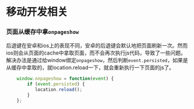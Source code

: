 # 移动开发相关
### 页面从缓存中拿`onpageshow`
后退键在安卓和ios上的表现不同，安卓的后退键会默认地把页面刷新一次。然而ios则会从页面的cache中拿取页面，而不会再次执行js代码，导致了一些问题。解决办法是通过给window绑定`onpageshow`，然后判断`event.persisted`，如果是从缓存中拿取的，就location.reload一下，就会重新执行一下页面的js了。

```javascript
	window.onpageshow = function(event) {
        if (event.persisted) {
           location.reload();
        }
    };
```
